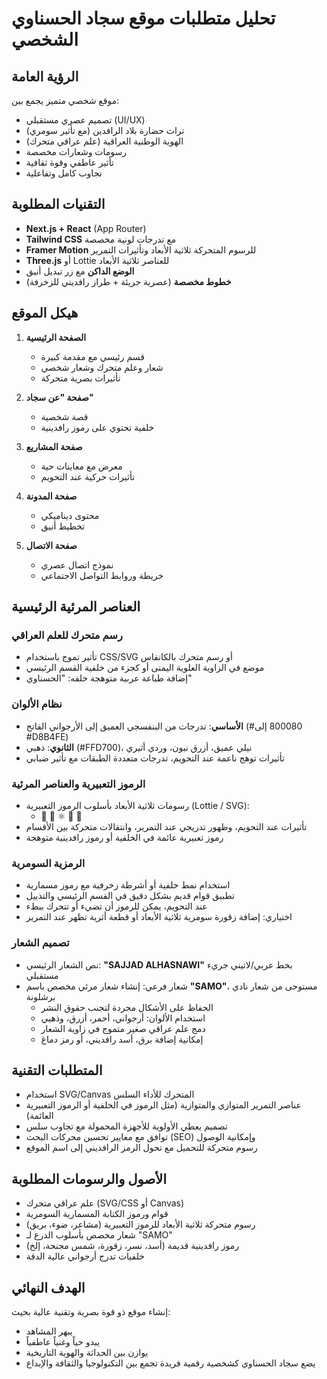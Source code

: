 # تحليل متطلبات موقع سجاد الحسناوي الشخصي

## الرؤية العامة
موقع شخصي متميز يجمع بين:
- تصميم عصري مستقبلي (UI/UX)
- تراث حضارة بلاد الرافدين (مع تأثير سومري)
- الهوية الوطنية العراقية (علم عراقي متحرك)
- رسومات وشعارات مخصصة
- تأثير عاطفي وقوة ثقافية
- تجاوب كامل وتفاعلية

## التقنيات المطلوبة
- **Next.js + React** (App Router)
- **Tailwind CSS** مع تدرجات لونية مخصصة
- **Framer Motion** للرسوم المتحركة ثلاثية الأبعاد وتأثيرات التمرير
- **Three.js** أو Lottie للعناصر ثلاثية الأبعاد
- **الوضع الداكن** مع زر تبديل أنيق
- **خطوط مخصصة** (عصرية جريئة + طراز رافديني للزخرفة)

## هيكل الموقع
1. **الصفحة الرئيسية**
   - قسم رئيسي مع مقدمة كبيرة
   - شعار وعلم متحرك وشعار شخصي
   - تأثيرات بصرية متحركة

2. **صفحة "عن سجاد"**
   - قصة شخصية
   - خلفية تحتوي على رموز رافدينية

3. **صفحة المشاريع**
   - معرض مع معاينات حية
   - تأثيرات حركية عند التحويم

4. **صفحة المدونة**
   - محتوى ديناميكي
   - تخطيط أنيق

5. **صفحة الاتصال**
   - نموذج اتصال عصري
   - خريطة وروابط التواصل الاجتماعي

## العناصر المرئية الرئيسية

### رسم متحرك للعلم العراقي
- تأثير تموج باستخدام CSS/SVG أو رسم متحرك بالكانفاس
- موضع في الزاوية العلوية اليمنى أو كجزء من خلفية القسم الرئيسي
- إضافة طباعة عربية متوهجة خلفه: "الحسناوي"

### نظام الألوان
- **الأساسي**: تدرجات من البنفسجي العميق إلى الأرجواني الفاتح (#800080 إلى #D8B4FE)
- **الثانوي**: ذهبي (#FFD700)، نيلي عميق، أزرق نيون، وردي أثيري
- تأثيرات توهج ناعمة عند التحويم، تدرجات متعددة الطبقات مع تأثير ضبابي

### الرموز التعبيرية والعناصر المرئية
- رسومات ثلاثية الأبعاد بأسلوب الرموز التعبيرية (Lottie / SVG):
  * 🧠 🔮 ⚛️ 💫 🌌
- تأثيرات عند التحويم، وظهور تدريجي عند التمرير، وانتقالات متحركة بين الأقسام
- رموز تعبيرية عائمة في الخلفية أو رموز رافدينية متوهجة

### الرمزية السومرية
- استخدام نمط خلفية أو أشرطة زخرفية مع رموز مسمارية
- تطبيق قوام قديم بشكل دقيق في القسم الرئيسي والتذييل
- عند التحويم، يمكن للرموز أن تضيء أو تتحرك ببطء
- اختياري: إضافة زقورة سومرية ثلاثية الأبعاد أو قطعة أثرية تظهر عند التمرير

### تصميم الشعار
- نص الشعار الرئيسي: **"SAJJAD ALHASNAWI"** بخط عربي/لاتيني جريء مستقبلي
- شعار فرعي: إنشاء شعار مرئي مخصص باسم **"SAMO"**، مستوحى من شعار نادي برشلونة
  * الحفاظ على الأشكال مجردة لتجنب حقوق النشر
  * استخدام الألوان: أرجواني، أحمر، أزرق، وذهبي
  * دمج علم عراقي صغير متموج في زاوية الشعار
  * إمكانية إضافة برق، أسد رافديني، أو رمز دماغ

## المتطلبات التقنية
- استخدام SVG/Canvas المتحرك للأداء السلس
- عناصر التمرير المتوازي والمتوازية (مثل الرموز في الخلفية أو الرموز التعبيرية العائمة)
- تصميم يعطي الأولوية للأجهزة المحمولة مع تجاوب سلس
- توافق مع معايير تحسين محركات البحث (SEO) وإمكانية الوصول
- رسوم متحركة للتحميل مع تحول الرمز الرافديني إلى اسم الموقع

## الأصول والرسومات المطلوبة
- علم عراقي متحرك (SVG/CSS أو Canvas)
- قوام ورموز الكتابة المسمارية السومرية
- رسوم متحركة ثلاثية الأبعاد للرموز التعبيرية (مشاعر، ضوء، بريق)
- شعار مخصص بأسلوب الدرع لـ "SAMO"
- رموز رافدينية قديمة (أسد، نسر، زقورة، شمس مجنحة، إلخ)
- خلفيات تدرج أرجواني عالية الدقة

## الهدف النهائي
إنشاء موقع ذو قوة بصرية وتقنية عالية بحيث:
- يبهر المشاهد
- يبدو حياً وغنياً عاطفياً
- يوازن بين الحداثة والهوية التاريخية
- يضع سجاد الحسناوي كشخصية رقمية فريدة تجمع بين التكنولوجيا والثقافة والإبداع
